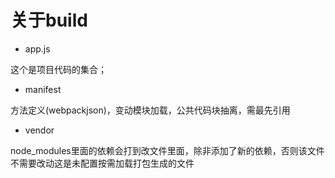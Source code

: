 # 关于build

+ app.js

这个是项目代码的集合；

+ manifest

方法定义(webpackjson)，变动模块加载，公共代码块抽离，需最先引用

+ vendor

node_modules里面的依赖会打到改文件里面，除非添加了新的依赖，否则该文件不需要改动这是未配置按需加载打包生成的文件